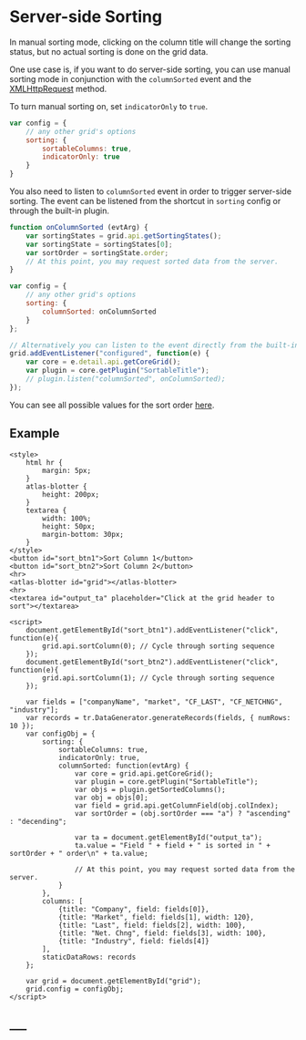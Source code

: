 # Server-side Sorting

In manual sorting mode, clicking on the column title will change the sorting status, but no actual sorting is done on the grid data.

One use case is, if you want to do server-side sorting, you can use manual sorting mode in conjunction with the `columnSorted` event and the [XMLHttpRequest](https://developer.mozilla.org/en-US/docs/Web/API/XMLHttpRequest) method.

To turn manual sorting on, set `indicatorOnly` to `true`.

```js
var config = {
	// any other grid's options
	sorting: {
		sortableColumns: true,
		indicatorOnly: true
	}
}
```

You also need to listen to `columnSorted` event in order to trigger server-side sorting. The event can be listened from the shortcut in `sorting` config or through the built-in plugin.

```js
function onColumnSorted (evtArg) {
	var sortingStates = grid.api.getSortingStates();
	var sortingState = sortingStates[0];
	var sortOrder = sortingState.order;
	// At this point, you may request sorted data from the server.
}

var config = {
	// any other grid's options
	sorting: {
		columnSorted: onColumnSorted
	}
};

// Alternatively you can listen to the event directly from the built-in plugin
grid.addEventListener("configured", function(e) {
	var core = e.detail.api.getCoreGrid();
	var plugin = core.getPlugin("SortableTitle");
	// plugin.listen("columnSorted", onColumnSorted);
});
```

You can see all possible values for the sort order [here](../apis/composite_grid/tr.grid.SortableTitlePlugin.html#~SortOrder).

## Example

```live
<style>
	html hr {
		margin: 5px;
	}
	atlas-blotter {
		height: 200px;
	}
	textarea {
		width: 100%;
		height: 50px;
		margin-bottom: 30px;
	}
</style>
<button id="sort_btn1">Sort Column 1</button>
<button id="sort_btn2">Sort Column 2</button>
<hr>
<atlas-blotter id="grid"></atlas-blotter>
<hr>
<textarea id="output_ta" placeholder="Click at the grid header to sort"></textarea>

<script>
	document.getElementById("sort_btn1").addEventListener("click", function(e){
		grid.api.sortColumn(0); // Cycle through sorting sequence
	});
	document.getElementById("sort_btn2").addEventListener("click", function(e){
		grid.api.sortColumn(1); // Cycle through sorting sequence
	});

	var fields = ["companyName", "market", "CF_LAST", "CF_NETCHNG", "industry"];
	var records = tr.DataGenerator.generateRecords(fields, { numRows: 10 });
	var configObj = {
		sorting: {
			sortableColumns: true,
			indicatorOnly: true,
			columnSorted: function(evtArg) {
				var core = grid.api.getCoreGrid();
				var plugin = core.getPlugin("SortableTitle");
				var objs = plugin.getSortedColumns();
				var obj = objs[0];
				var field = grid.api.getColumnField(obj.colIndex);
				var sortOrder = (obj.sortOrder === "a") ? "ascending" : "decending";
				
				var ta = document.getElementById("output_ta");
				ta.value = "Field " + field + " is sorted in " + sortOrder + " order\n" + ta.value;

				// At this point, you may request sorted data from the server.
			}
		},
		columns: [
			{title: "Company", field: fields[0]},
			{title: "Market", field: fields[1], width: 120},
			{title: "Last", field: fields[2], width: 100},
			{title: "Net. Chng", field: fields[3], width: 100},
			{title: "Industry", field: fields[4]}
		],
		staticDataRows: records
	};

	var grid = document.getElementById("grid");
	grid.config = configObj;
</script>
```

## ___